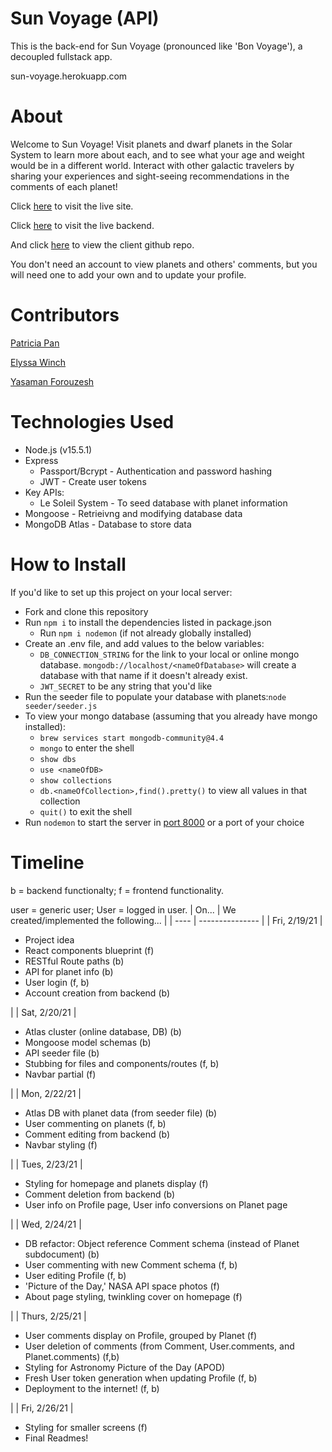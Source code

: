 # Sun Voyage (API)
This is the back-end for Sun Voyage (pronounced like 'Bon Voyage'), a decoupled fullstack app.

sun-voyage.herokuapp.com


# About
Welcome to Sun Voyage! Visit planets and dwarf planets in the Solar System to learn more about each, and to see what your age and weight would be in a different world. Interact with other galactic travelers by sharing your experiences and sight-seeing recommendations in the comments of each planet!

Click [here](http://sunvoyage.herokuapp.com) to visit the live site. 

Click [here](sun-voyage.herokuapp.com) to visit the live backend.

And click [here](https://github.com/patricia-pan/sun-voyage-client) to view the client github repo.

You don't need an account to view planets and others' comments, but you will need one to add your own and to update your profile.

# Contributors
[Patricia Pan](https://github.com/patricia-pan)

[Elyssa Winch](https://github.com/ElyssaW)

[Yasaman Forouzesh](https://github.com/YasamanForouzesh)

# Technologies Used
- Node.js (v15.5.1)
- Express
    - Passport/Bcrypt - Authentication and password hashing
    - JWT - Create user tokens
- Key APIs:
    - Le Soleil System - To seed database with planet information
- Mongoose - Retrieivng and modifying database data
- MongoDB Atlas - Database to store data

# How to Install
If you'd like to set up this project on your local server:
- Fork and clone this repository
- Run `npm i` to install the dependencies listed in package.json
    - Run `npm i nodemon` (if not already globally installed)
- Create an .env file, and add values to the below variables:
    - `DB_CONNECTION_STRING` for the link to your local or online mongo database. `mongodb://localhost/<nameOfDatabase>` will create a database with that name if it doesn't already exist.
    - `JWT_SECRET` to be any string that you'd like
- Run the seeder file to populate your database with planets:`node seeder/seeder.js`
- To view your mongo database (assuming that you already have mongo installed):
    - `brew services start mongodb-community@4.4`
    - `mongo` to enter the shell
    - `show dbs`
    - `use <nameOfDB>`
    - `show collections`
    - `db.<nameOfCollection>,find().pretty()` to view all values in that collection
    - `quit()` to exit the shell
- Run `nodemon` to start the server in [port 8000](http://localhost:8000/) or a port of your choice


# Timeline
<!-- How to add lists w/i a markdown table: https://stackoverflow.com/questions/19950648/how-to-write-lists-inside-a-markdown-table -->
b = backend functionalty; f = frontend functionality.

user = generic user; User = logged in user. 
| On... | We created/implemented the following... |
| ---- | --------------- |
| Fri, 2/19/21 | <ul> <li>Project idea</li> <li> React components blueprint (f)</li> <li> RESTful Route paths (b)</li> <li>API for planet info (b)</li> <li>User login  (f, b)</li> <li>Account creation from backend (b)</li> </ul> |
| Sat, 2/20/21 | <ul> <li>Atlas cluster (online database, DB) (b)</li> <li>Mongoose model schemas (b)</li> <li>API seeder file (b)</li> <li>Stubbing for files and components/routes (f, b)</li> <li>Navbar partial (f)</li> </ul>|
| Mon, 2/22/21 | <ul> <li>Atlas DB with planet data (from seeder file) (b)</li> <li>User commenting on planets (f, b)</li> <li>Comment editing from backend (b)</li> <li>Navbar styling (f)</li> </ul> |
| Tues, 2/23/21 | <ul> <li>Styling for homepage and planets display (f)</li> <li>Comment deletion from backend (b)</li> <li>User info on Profile page, User info conversions on Planet page</li> </ul> | 
| Wed, 2/24/21 | <ul> <li>DB refactor: Object reference Comment schema (instead of Planet subdocument) (b)</li> <li>User commenting with new Comment schema (f, b)</li> <li>User editing Profile (f, b)</li> <li>'Picture of the Day,' NASA API space photos (f)</li> <li>About page styling, twinkling cover on homepage (f)</li> </ul> |
| Thurs, 2/25/21 | <ul> <li>User comments display on Profile, grouped by Planet (f)</li> <li>User deletion of comments (from Comment, User.comments, and Planet.comments) (f,b)</li> <li>Styling for Astronomy Picture of the Day (APOD)</li> <li>Fresh User token generation when updating Profile (f, b)</li> <li>Deployment to the internet! (f, b) </li></ul> |
| Fri, 2/26/21 | <ul> <li>Styling for smaller screens (f)</li> <li>Final Readmes!</li> </ul>


<!-- How to deploy to Heroku:
(Server) https://gawdiseattle.gitbook.io/wdi/00-config-deployment/deploy-node-mongo
(Client) https://gawdiseattle.gitbook.io/wdi/00-config-deployment/deploy-node-mongo

Sample APIs and Clients to clone and fork for deployment practice: 
API: https://github.com/TaylorDarneille/MERN-Auth-API/blob/main/package.json
Client: https://github.com/WDI-SEA/MERN-auth-client-1214

We deploy both the client AND the server repos. 

The server URL is sun-voyage.herokuapp.com
The client URL is sunvoyage.herokuapp.com

We can set up our environment/config variables either via terminal commands, or in the Heroku Dashboard: Project > Settings > Show Config Vars (and copy over your environment variables except for Port, since Heroku uses its own)
-->